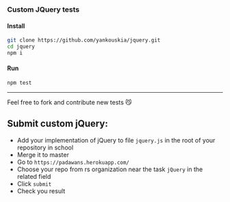 ### Custom JQuery tests
#### Install
```sh
git clone https://github.com/yankouskia/jquery.git
cd jquery
npm i
```

#### Run
```sh
npm test
```
---

Feel free to fork and contribute new tests :smirk_cat:

## Submit custom jQuery:
- Add your implementation of jQuery to file `jquery.js` in the root of your repository in school
- Merge it to master
- Go to `https://padawans.herokuapp.com/`
- Choose your repo from rs organization near the task `jQuery` in the related field
- Click `submit`
- Check you result
